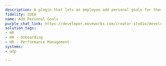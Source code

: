 ```yaml
---
description: A plugin that lets an employee add personal goals for themselves.
fidelity: IDEA
name: Add Personal Goals
purple_chat_link: https://developer.moveworks.com/creator-studio/developer-tools/purple-chat?purple_chat_v1=%7B%22settings%22%3A%7B%22colorStyle%22%3A%22LIGHT%22%2C%22startTime%22%3A%2211%3A43+AM%22%2C%22defaultPerson%22%3A%22GWEN%22%2C%22editable%22%3Atrue%2C%22botName%22%3A%22%22%2C%22botImageUrl%22%3A%22%22%7D%2C%22messages%22%3A%5B%7B%22from%22%3A%22USER%22%2C%22text%22%3A%22I%27d+like+to+add+new+goals+from+my+performance+review.%22%7D%2C%7B%22from%22%3A%22BOT%22%2C%22text%22%3A%22%3Cp%3EPlease+list+your+goals+with+their+titles+and+descriptions.%3Cbr%3E%3C%2Fp%3E%22%7D%2C%7B%22from%22%3A%22USER%22%2C%22text%22%3A%22%3Cp%3E1.+Improve+customer+satisfaction+-+Increase+scores+by+10%25+with+faster+responses+and+training.+%3Cbr%3E2.+Enhance+product+knowledge+-+Complete+4+new+product+modules.+%3Cbr%3E3.+Boost+sales+figures+-+Target+a+15%25+sales+increase+by+Q3.%3C%2Fp%3E%22%7D%2C%7B%22from%22%3A%22ANNOTATION%22%2C%22text%22%3A%22%3Cp%3ESummarizing+and+pulling+appropriate+plugin+%3C%2Fp%3E%22%7D%2C%7B%22from%22%3A%22BOT%22%2C%22text%22%3A%22%3Cp%3EPlease+confirm+these+are+the+goals.%3C%2Fp%3E%22%2C%22cards%22%3A%5B%7B%22title%22%3A%22%3Cp%3ENew+Goals%3Cbr%3E%3C%2Fp%3E%22%2C%22text%22%3A%22%3Cp%3E1.+%3Cb%3EImprove+customer+satisfaction%3C%2Fb%3E+-+Increase+scores+by+10%25+with+faster+responses+and+training.%3Cbr%3E2.+%3Cb%3EEnhance+product+knowledge%3C%2Fb%3E+-+Complete+4+new+product+modules.%3Cbr%3E3.+%3Cb%3EBoost+sales+figures%3C%2Fb%3E+-+Target+a+15%25+sales+increase+by+Q3.%3C%2Fp%3E%22%2C%22buttons%22%3A%5B%7B%22style%22%3A%22PRIMARY%22%2C%22text%22%3A%22Confirm%22%7D%2C%7B%22text%22%3A%22Edit%22%7D%2C%7B%22text%22%3A%22Cancel%22%7D%5D%7D%5D%7D%5D%7D
solution_tags:
- HR
- HR - Onboarding
- HR - Performance Management
systems:
- adp

---
```


